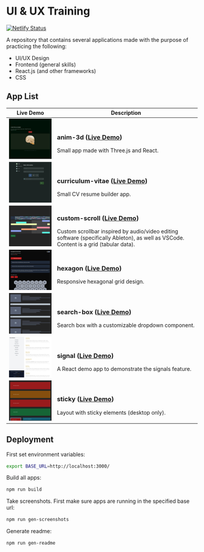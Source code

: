 # UI & UX Training

[![Netlify Status](https://api.netlify.com/api/v1/badges/3123f569-8b7b-44a0-b883-b7ae83a314da/deploy-status)](https://app.netlify.com/sites/chrisvilches-ui-ux/deploys)

A repository that contains several applications made with the purpose of practicing the following:

* UI/UX Design
* Frontend (general skills)
* React.js (and other frameworks)
* CSS

## App List

| Live Demo | Description |
|--|--|
| [<img src="https://github.com/ChrisVilches/UI-UX/blob/main/screenshots/anim-3d.jpg?raw=true" width=250>](https://ui-ux.chrisvilches.com/anim-3d) | <h3>anim-3d ([Live Demo](https://ui-ux.chrisvilches.com/anim-3d))</h3>Small app made with Three.js and React. |
| [<img src="https://github.com/ChrisVilches/UI-UX/blob/main/screenshots/curriculum-vitae.jpg?raw=true" width=250>](https://ui-ux.chrisvilches.com/curriculum-vitae) | <h3>curriculum-vitae ([Live Demo](https://ui-ux.chrisvilches.com/curriculum-vitae))</h3>Small CV resume builder app. |
| [<img src="https://github.com/ChrisVilches/UI-UX/blob/main/screenshots/custom-scroll.jpg?raw=true" width=250>](https://ui-ux.chrisvilches.com/custom-scroll) | <h3>custom-scroll ([Live Demo](https://ui-ux.chrisvilches.com/custom-scroll))</h3>Custom scrollbar inspired by audio/video editing software (specifically Ableton), as well as VSCode. Content is a grid (tabular data). |
| [<img src="https://github.com/ChrisVilches/UI-UX/blob/main/screenshots/hexagon.jpg?raw=true" width=250>](https://ui-ux.chrisvilches.com/hexagon) | <h3>hexagon ([Live Demo](https://ui-ux.chrisvilches.com/hexagon))</h3>Responsive hexagonal grid design. |
| [<img src="https://github.com/ChrisVilches/UI-UX/blob/main/screenshots/search-box.jpg?raw=true" width=250>](https://ui-ux.chrisvilches.com/search-box) | <h3>search-box ([Live Demo](https://ui-ux.chrisvilches.com/search-box))</h3>Search box with a customizable dropdown component. |
| [<img src="https://github.com/ChrisVilches/UI-UX/blob/main/screenshots/signal.jpg?raw=true" width=250>](https://ui-ux.chrisvilches.com/signal) | <h3>signal ([Live Demo](https://ui-ux.chrisvilches.com/signal))</h3>A React demo app to demonstrate the signals feature. |
| [<img src="https://github.com/ChrisVilches/UI-UX/blob/main/screenshots/sticky.jpg?raw=true" width=250>](https://ui-ux.chrisvilches.com/sticky) | <h3>sticky ([Live Demo](https://ui-ux.chrisvilches.com/sticky))</h3>Layout with sticky elements (desktop only). |

## Deployment

First set environment variables:

```sh
export BASE_URL=http://localhost:3000/
```

Build all apps:

```sh
npm run build
```

Take screenshots. First make sure apps are running in the specified base url:

```sh
npm run gen-screenshots
```

Generate readme:

```sh
npm run gen-readme
```

